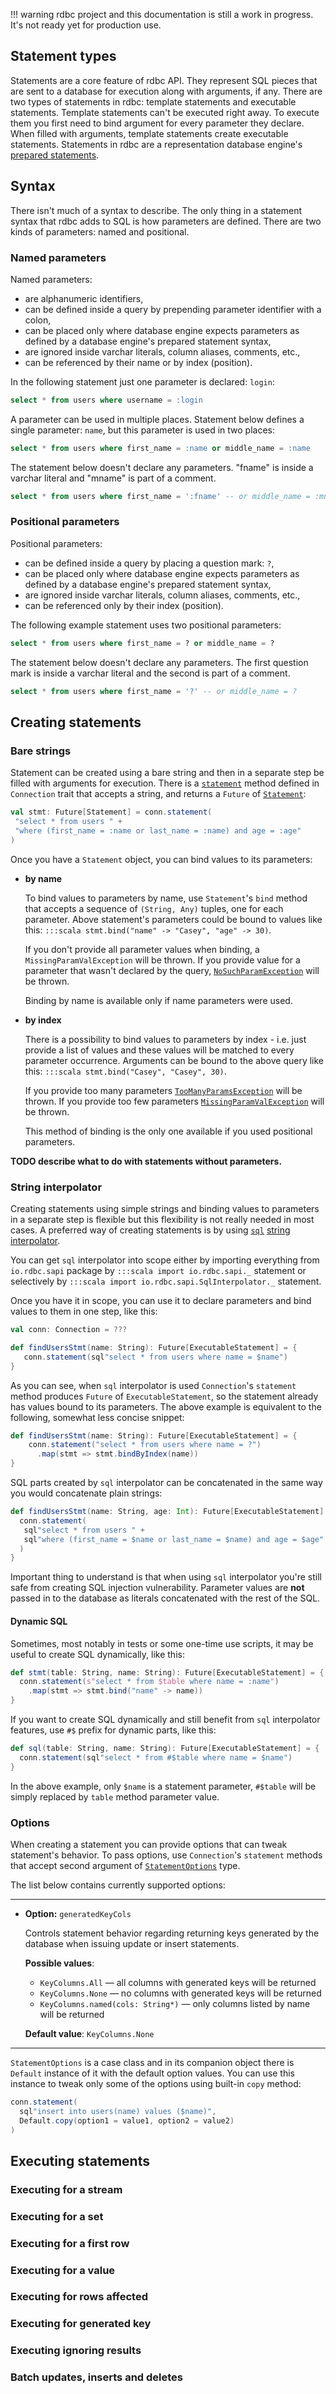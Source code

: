 <!---
 ! Copyright 2016-2017 Krzysztof Pado
 !
 ! Licensed under the Apache License, Version 2.0 (the "License");
 ! you may not use this file except in compliance with the License.
 ! You may obtain a copy of the License at
 !
 !     http://www.apache.org/licenses/LICENSE-2.0
 !
 ! Unless required by applicable law or agreed to in writing, software
 ! distributed under the License is distributed on an "AS IS" BASIS,
 ! WITHOUT WARRANTIES OR CONDITIONS OF ANY KIND, either express or implied.
 ! See the License for the specific language governing permissions and
 ! limitations under the License. 
 -->
!!! warning
    rdbc project and this documentation is still a work in progress.
    It's not ready yet for production use.

## Statement types

Statements are a core feature of rdbc API. They represent SQL pieces that are sent
to a database for execution along with arguments, if any. There are two types
of statements in rdbc: template statements and executable statements. Template
statements can't be executed right away. To execute them you first need to bind argument
for every parameter they declare. When filled with arguments, template statements
create executable statements. Statements in rdbc are a representation database engine's
[prepared statements](https://en.wikipedia.org/wiki/Prepared_statement).

## Syntax

There isn't much of a syntax to describe. The only thing in a statement syntax
that rdbc adds to SQL is how parameters are defined. There are two kinds of
parameters: named and positional.

### Named parameters

Named parameters:

*    are alphanumeric identifiers,
*    can be defined inside a query by prepending parameter identifier with a colon,
*    can be placed only where database engine expects parameters as defined
     by a database engine's prepared statement syntax,
*    are ignored inside varchar literals, column aliases, comments, etc.,
*    can be referenced by their name or by index (position).

In the following statement just one parameter is declared: `login`:
```sql
select * from users where username = :login
```

A parameter can be used in multiple places. Statement below defines a single
parameter: `name`, but this parameter is used in two places:
```sql
select * from users where first_name = :name or middle_name = :name 
```

The statement below doesn't declare any parameters. "fname" is inside a varchar
literal and "mname" is part of a comment.
```sql
select * from users where first_name = ':fname' -- or middle_name = :mname
```

### Positional parameters

Positional parameters:

*    can be defined inside a query by placing a question mark: `?`,
*    can be placed only where database engine expects parameters as defined
     by a database engine's prepared statement syntax,
*    are ignored inside varchar literals, column aliases, comments, etc.,
*    can be referenced only by their index (position).

The following example statement uses two positional parameters:
```sql
select * from users where first_name = ? or middle_name = ? 
```

The statement below doesn't declare any parameters. The first question mark is 
inside a varchar literal and the second is part of a comment.
```sql
select * from users where first_name = '?' -- or middle_name = ?
```

## Creating statements
### Bare strings

Statement can be created using a bare string and then in a separate step be
filled with arguments for execution. There is a [`statement`]() method defined in `Connection`
trait that accepts a string, and returns a `Future` of [`Statement`]():

```scala
val stmt: Future[Statement] = conn.statement(
 "select * from users " +
 "where (first_name = :name or last_name = :name) and age = :age"
)
```

Once you have a `Statement` object, you can bind values to its parameters:

*   **by name**

    To bind values to parameters by name, use `Statement`'s `bind` method that
    accepts a sequence of `(String, Any)` tuples, one for each parameter. Above
    statement's parameters could be bound to values like this:
    `:::scala stmt.bind("name" -> "Casey", "age" -> 30)`.
    
    If you don't provide all parameter values when binding, a `MissingParamValException`
    will be thrown. If you provide value for a parameter that wasn't declared by
    the query, [`NoSuchParamException`]() will be thrown.
    
    Binding by name is available only if name parameters were used.

*   **by index**
    
    There is a possibility to bind values to parameters by index - i.e. just
    provide a list of values and these values will be matched to every parameter
    occurrence. Arguments can be bound to the above query like this:
    `:::scala stmt.bind("Casey", "Casey", 30)`.
    
    If you provide too many parameters [`TooManyParamsException`]() will be thrown.
    If you provide too few parameters [`MissingParamValException`]() will be thrown.
    
    This method of binding is the only one available if you used positional parameters.

**TODO describe what to do with statements without parameters.**

### String interpolator

Creating statements using simple strings and binding values to parameters in
a separate step is flexible but this flexibility is not really needed in most
cases. A preferred way of creating statements is by using [`sql`]()
[string interpolator](http://docs.scala-lang.org/overviews/core/string-interpolation.html).

You can get `sql` interpolator into scope either by importing everything from
`io.rdbc.sapi` package by `:::scala import io.rdbc.sapi._` statement or selectively by
`:::scala import io.rdbc.sapi.SqlInterpolator._` statement.

Once you have it in scope, you can use it to declare parameters and bind values
to them in one step, like this:

```scala
val conn: Connection = ???

def findUsersStmt(name: String): Future[ExecutableStatement] = {
   conn.statement(sql"select * from users where name = $name")
}
```

As you can see, when `sql` interpolator is used `Connection`'s `statement` method
produces `Future` of `ExecutableStatement`, so the statement already has values
bound to its parameters. The above example is equivalent to the following, somewhat
less concise snippet:

```scala
def findUsersStmt(name: String): Future[ExecutableStatement] = {   
    conn.statement("select * from users where name = ?")
      .map(stmt => stmt.bindByIndex(name))   
}
```

SQL parts created by `sql` interpolator can be concatenated in the same way you
would concatenate plain strings:

```scala
def findUsersStmt(name: String, age: Int): Future[ExecutableStatement] = {
  conn.statement(
   sql"select * from users " +
   sql"where (first_name = $name or last_name = $name) and age = $age"
  )
}
```

Important thing to understand is that when using `sql` interpolator you're still
safe from creating SQL injection vulnerability. Parameter values are **not** passed
in to the database as literals concatenated with the rest of the SQL.

#### Dynamic SQL

Sometimes, most notably in tests or some one-time use scripts, it may be useful
to create SQL dynamically, like this:
```scala
def stmt(table: String, name: String): Future[ExecutableStatement] = {
  conn.statement(s"select * from $table where name = :name")
    .map(stmt => stmt.bind("name" -> name))
}
```

If you want to create SQL dynamically and still benefit from `sql` interpolator
features, use `#$` prefix for dynamic parts, like this:

```scala
def sql(table: String, name: String): Future[ExecutableStatement] = {
  conn.statement(sql"select * from #$table where name = $name")
}
```

In the above example, only `$name` is a statement parameter, `#$table` will be
simply replaced by `table` method parameter value.

### Options

When creating a statement you can provide options that can tweak statement's
behavior. To pass options, use `Connection`'s `statement` methods that accept
second argument of [`StatementOptions`]() type.

The list below contains currently supported options:

---

*    **Option:** `generatedKeyCols`

     Controls statement behavior regarding returning keys generated by the
     database when issuing update or insert statements.
     
     **Possible values**:
     
     * `KeyColumns.All` &mdash; all columns with generated keys will be returned
     * `KeyColumns.None` &mdash; no columns with generated keys will be returned
     * `KeyColumns.named(cols: String*)` &mdash; only columns listed by name will be returned
     
     **Default value**: `KeyColumns.None`

---

`StatementOptions` is a case class and in its companion object there is `Default`
instance of it with the default option values. You can use this instance to
tweak only some of the options using built-in `copy` method:

```scala
conn.statement(
  sql"insert into users(name) values ($name)",
  Default.copy(option1 = value1, option2 = value2)
)
```

## Executing statements
### Executing for a stream
### Executing for a set
### Executing for a first row
### Executing for a value
### Executing for rows affected
### Executing for generated key
### Executing ignoring results
### Batch updates, inserts and deletes
